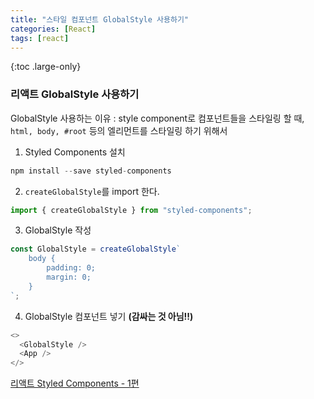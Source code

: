 ```yaml
---
title: "스타일 컴포넌트 GlobalStyle 사용하기"
categories: [React]
tags: [react]
---
```


{:toc .large-only}

### 리액트 GlobalStyle 사용하기

GlobalStyle 사용하는 이유 : style component로 컴포넌트들을 스타일링 할 때, `html, body, #root` 등의 엘리먼트를 스타일링 하기 위해서

1. Styled Components 설치

```js
npm install --save styled-components
```

2. `createGlobalStyle`를 import 한다.

```js
import { createGlobalStyle } from "styled-components";
```

3. GlobalStyle 작성

```js
const GlobalStyle = createGlobalStyle`
	body {
		padding: 0;
		margin: 0;
	}
`;
```

4. GlobalStyle 컴포넌트 넣기 **(감싸는 것 아님!!)**

```js
<>
  <GlobalStyle />
  <App />
</>
```

[리액트 Styled Components - 1편](https://velog.io/@taewo/%EB%A6%AC%EC%95%A1%ED%8A%B8-Styled-Components-76jsolbaf8)
